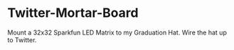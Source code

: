 Twitter-Mortar-Board
====================

Mount a 32x32 Sparkfun LED Matrix to my Graduation Hat. Wire the hat up to Twitter.
